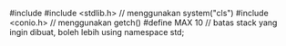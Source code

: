 #include <iostream>
#include <stdlib.h> // menggunakan system("cls")
#include <conio.h> // menggunakan getch()
#define MAX 10 // batas stack yang ingin dibuat, boleh lebih
using namespace std; 
